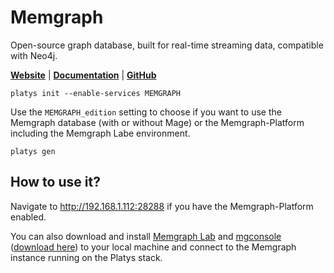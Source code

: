 # Memgraph

Open-source graph database, built for real-time streaming data, compatible with Neo4j. 

**[Website](https://memgraph.com/)** | **[Documentation](https://memgraph.com/docs)** | **[GitHub](https://github.com/memgraph/memgraph)**

```
platys init --enable-services MEMGRAPH
```

Use the `MEMGRAPH_edition` setting to choose if you want to use the Memgraph database (with or without Mage) or the Memgraph-Platform including the Memgraph Labe environment.

```
platys gen
```


## How to use it?

Navigate to <http://192.168.1.112:28288> if you have the Memgraph-Platform enabled.

You can also download and install [Memgraph Lab](https://memgraph.com/lab) and [mgconsole](https://memgraph.com/docs/memgraph/connect-to-memgraph/mgconsole) ([download here](https://memgraph.com/download#memgraph-lab)) to your local machine and connect to the Memgraph instance running on the Platys stack.